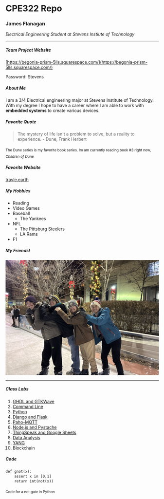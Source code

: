 # CPE322 Repo
### James Flanagan
_Electrical Engineering Student at Stevens Instiute of Technology_

---

##### Team Project Website 

[https://begonia-prism-5lls.squarespace.com/](https://begonia-prism-5lls.squarespace.com/)

Password: Stevens


##### About Me

I am a 3/4 Electrical engineering major at Stevens Institute of Technology. With my degree I hope to have a career where I am able to work with **embedded systems** to create various devices.

##### Favorite Quote

> The mystery of life isn't a problem to solve, but a reality to experience. - Dune, Frank Herbert

<sub> The Dune series is my favorite book series. Im am currently reading book #3 right now, _Children of Dune_ </sub>



##### Favorite Website

[travle.earth](https://travle.earth/)

##### My Hobbies
- Reading
- Video Games
- Baseball
  - The Yankees
- NFL
  - The Pittsburg Steelers
  - LA Rams
- F1

##### My Friends!
![Picture of Me with my friends](./assets/readme/friends.jpg)

---

##### Class Labs
1. [GHDL and GTKWave](https://github.com/Jflanag1stevens/CPE322/tree/main/Lab1)
2. [Command Line](https://github.com/Jflanag1stevens/CPE322/tree/main/Lab2)
3. [Python](https://github.com/Jflanag1stevens/CPE322/tree/main/Lab3)
4. [Django and Flask](https://github.com/Jflanag1stevens/CPE322/tree/main/Lab4)
5. [Paho-MQTT](https://github.com/Jflanag1stevens/CPE322/tree/main/Lab5)
6. [Node.js and Pystache](https://github.com/Jflanag1stevens/CPE322/tree/main/Lab6)
7. [ThingSpeak and Google Sheets](https://github.com/Jflanag1stevens/CPE322/tree/main/Lab7)
8. [Data Analysis](https://github.com/Jflanag1stevens/CPE322/tree/main/Lab8)
9. [YANG](https://github.com/Jflanag1stevens/CPE322/tree/main/Lab9)
10. Blockchain


##### Code

```
def gnot(x):
    assert x in [0,1]
    return int(not(x))
```
<sub> Code for a not gate in Python </sub>


